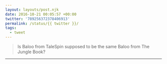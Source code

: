 ```yaml
---
layout: layouts/post.njk
date: 2016-10-21 00:05:57 +00:00
twitter: '789256372378406913'
permalink: /status/{{ twitter }}/
tags: 
  - tweet
---
```


> Is Baloo from TaleSpin supposed to be the same Baloo from The Jungle Book?

---
